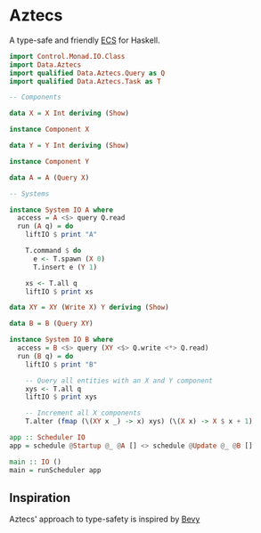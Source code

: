 # Aztecs

A type-safe and friendly [ECS](https://en.wikipedia.org/wiki/Entity_component_system) for Haskell.

```hs
import Control.Monad.IO.Class
import Data.Aztecs
import qualified Data.Aztecs.Query as Q
import qualified Data.Aztecs.Task as T

-- Components

data X = X Int deriving (Show)

instance Component X

data Y = Y Int deriving (Show)

instance Component Y

data A = A (Query X)

-- Systems

instance System IO A where
  access = A <$> query Q.read
  run (A q) = do
    liftIO $ print "A"

    T.command $ do
      e <- T.spawn (X 0)
      T.insert e (Y 1)

    xs <- T.all q
    liftIO $ print xs

data XY = XY (Write X) Y deriving (Show)

data B = B (Query XY)

instance System IO B where
  access = B <$> query (XY <$> Q.write <*> Q.read)
  run (B q) = do
    liftIO $ print "B"

    -- Query all entities with an X and Y component
    xys <- T.all q
    liftIO $ print xys

    -- Increment all X components
    T.alter (fmap (\(XY x _) -> x) xys) (\(X x) -> X $ x + 1)

app :: Scheduler IO
app = schedule @Startup @_ @A [] <> schedule @Update @_ @B []

main :: IO ()
main = runScheduler app
```

## Inspiration
Aztecs' approach to type-safety is inspired by [Bevy](https://github.com/bevyengine/bevy/)
